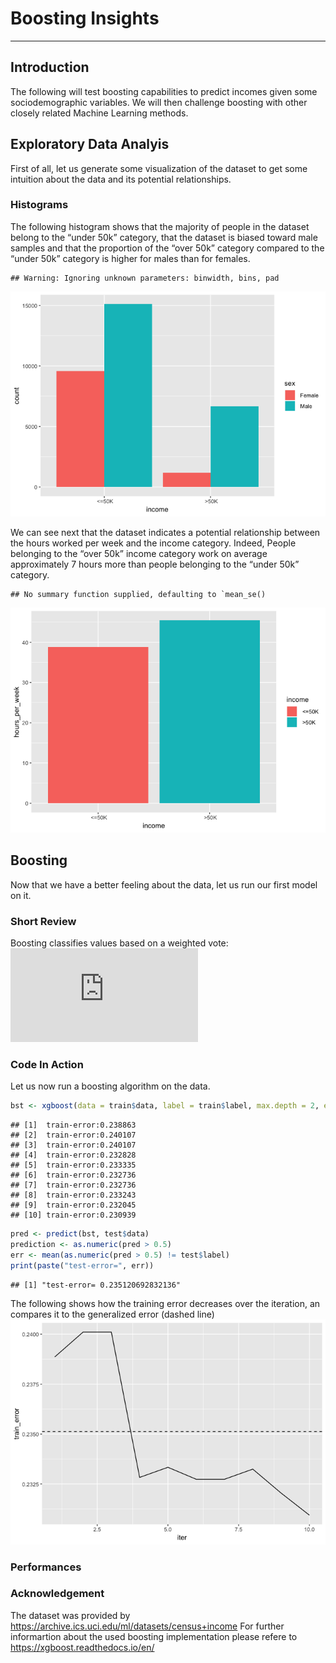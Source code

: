 Boosting Insights
================

-----

## Introduction

The following will test boosting capabilities to predict incomes given
some sociodemographic variables. We will then challenge boosting with
other closely related Machine Learning methods.

## Exploratory Data Analyis

First of all, let us generate some visualization of the dataset to get
some intuition about the data and its potential relationships.

### Histograms

The following histogram shows that the majority of people in the dataset
belong to the “under 50k” category, that the dataset is biased toward
male samples and that the proportion of the “over 50k” category compared
to the “under 50k” category is higher for males than for females.

    ## Warning: Ignoring unknown parameters: binwidth, bins, pad

![](test_files/figure-gfm/eda_1-1.png)<!-- -->

We can see next that the dataset indicates a potential relationship
between the hours worked per week and the income category. Indeed,
People belonging to the “over 50k” income category work on average
approximately 7 hours more than people belonging to the “under 50k”
category.

    ## No summary function supplied, defaulting to `mean_se()

![](test_files/figure-gfm/eda_2-1.png)<!-- -->

## Boosting

Now that we have a better feeling about the data, let us run our first
model on it.

### Short Review

Boosting classifies values based on a weighted vote:
![H(x)=sign(\\sum\_{t=1}^T\\alpha\_th\_t(x))](https://latex.codecogs.com/png.latex?H%28x%29%3Dsign%28%5Csum_%7Bt%3D1%7D%5ET%5Calpha_th_t%28x%29%29
"H(x)=sign(\\sum_{t=1}^T\\alpha_th_t(x))")

### Code In Action

Let us now run a boosting algorithm on the
data.

``` r
bst <- xgboost(data = train$data, label = train$label, max.depth = 2, eta = 1, nthread = 2, nrounds = 10, objective = "binary:logistic")
```

    ## [1]  train-error:0.238863 
    ## [2]  train-error:0.240107 
    ## [3]  train-error:0.240107 
    ## [4]  train-error:0.232828 
    ## [5]  train-error:0.233335 
    ## [6]  train-error:0.232736 
    ## [7]  train-error:0.232736 
    ## [8]  train-error:0.233243 
    ## [9]  train-error:0.232045 
    ## [10] train-error:0.230939

``` r
pred <- predict(bst, test$data)
prediction <- as.numeric(pred > 0.5)
err <- mean(as.numeric(pred > 0.5) != test$label)
print(paste("test-error=", err))
```

    ## [1] "test-error= 0.235120692832136"

The following shows how the training error decreases over the iteration,
an compares it to the generalized error (dashed line)
![](test_files/figure-gfm/boosting_visualize-1.png)<!-- -->

### Performances

### Acknowledgement

The dataset was provided by
<https://archive.ics.uci.edu/ml/datasets/census+income> For further
informartion about the used boosting implementation please refere to
<https://xgboost.readthedocs.io/en/>
